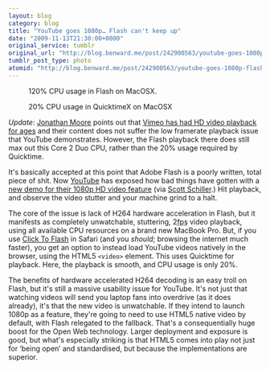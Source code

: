 ```yaml
---
layout: blog
category: blog
title: "YouTube goes 1080p… Flash can't keep up"
date: "2009-11-13T21:30:00+0000"
original_service: tumblr
original_url: "http://blog.benward.me/post/242900563/youtube-goes-1080p-flash-cant-keep"
tumblr_post_type: photo
atomid: "http://blog.benward.me/post/242900563/youtube-goes-1080p-flash-cant-keep"
---
```

<figure class="photo">
  <img src="http://benward.me/res/tumblr/media/242900563/0.jpg" alt="">
  <figcaption>120% CPU usage in Flash on MacOSX.</figcaption>
</figure><figure class="photo">
  <img src="http://benward.me/res/tumblr/media/242900563/1.jpg" alt="">
  <figcaption>20% CPU usage in QuicktimeX on MacOSX</figcaption>
</figure>

*Update*: [Jonathan Moore](http://twitter.com/newezra/status/5692261839) points out that [Vimeo has had HD video playback for ages](http://vimeo.com/channels/hd#7578615) and their content does not suffer the low framerate playback issue that YouTube demonstrates. However, the Flash playback there does still max out this Core 2 Duo CPU, rather than the 20% usage required by Quicktime.

It's basically accepted at this point that Adobe Flash is a poorly written, total piece of shit. Now [YouTube](http://youtube.com) has exposed how bad things have gotten with a [new demo for their 1080p HD video feature](http://www.youtube.com/watch?v=DUM1284TqFc&fmt=37) (via [Scott Schiller](https://twitter.com/schill/status/5690572734).) Hit playback, and observe the video stutter and your machine grind to a halt.

The core of the issue is lack of H264 hardware acceleration in Flash, but it manifests as completely unwatchable, stuttering, 2<abbr title="frames per second">fps</abbr> video playback, using all available CPU resources on a brand new MacBook Pro. But, if you use [Click To Flash](http://rentzsch.github.com/clicktoflash/) in Safari (and you _should_; browsing the internet much faster), you get an option to instead load YouTube videos natively in the browser, using the HTML5 `<video>` element. This uses Quicktime for playback. Here, the playback is smooth, and CPU usage is only 20%.

The benefits of hardware accelerated H264 decoding is an easy troll on Flash, but it's still a massive usability issue for YouTube. It's not just that watching videos will send you laptop fans into overdrive (as it does already), it's that the new video is unwatchable. If they intend to launch 1080p as a feature, they're going to need to use HTML5 native video by default, with Flash relegated to the fallback. That's a consequentially huge boost for the Open Web technology. Larger deployment and exposure is good, but what's especially striking is that HTML5 comes into play not just for ‘being open’ and standardised, but because the implementations are superior.